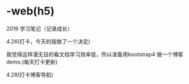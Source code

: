 # -web(h5)
2019 学习笔记（记录成长）
<p>	4.26(打卡，今天的我做了一个决定) </p>
<p>我觉得这样漫无目的看文档学习效率低，所以准备用bootstrap4 做一个博客demo.(每天打卡更新)</p>
<p>	4.28(打卡博客导航) </p>

